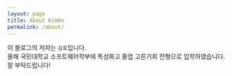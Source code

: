 ```yaml
---
layout: page
title: About KimHo
permalink: /about/
---
```


이 블로그의 저자는 `김호`입니다. <br>
올해 국민대학교 소프트웨어학부에 특성화고 졸업 고른기회 전형으로 입학하였습니다. <br>
잘 부탁드립니다!
